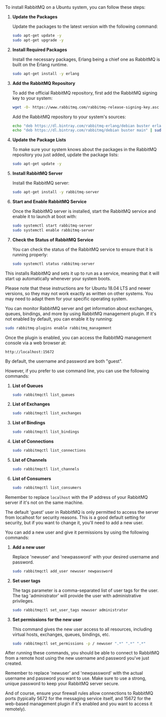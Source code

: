 To install RabbitMQ on a Ubuntu system, you can follow these steps:

1. **Update the Packages**

    Update the packages to the latest version with the following command:

    ```bash
    sudo apt-get update -y
    sudo apt-get upgrade -y
    ```

2. **Install Required Packages**

    Install the necessary packages, Erlang being a chief one as RabbitMQ is built on the Erlang runtime. 

    ```bash
    sudo apt-get install -y erlang
    ```

3. **Add the RabbitMQ Repository**

    To add the official RabbitMQ repository, first add the RabbitMQ signing key to your system:

    ```bash
    wget -O- https://www.rabbitmq.com/rabbitmq-release-signing-key.asc | sudo apt-key add -
    ```

    Add the RabbitMQ repository to your system's sources:

    ```bash
    echo "deb https://dl.bintray.com/rabbitmq-erlang/debian buster erlang" | sudo tee /etc/apt/sources.list.d/bintray.erlang.list
    echo "deb https://dl.bintray.com/rabbitmq/debian buster main" | sudo tee /etc/apt/sources.list.d/bintray.rabbitmq.list
    ```

4. **Update the Package Lists**

    To make sure your system knows about the packages in the RabbitMQ repository you just added, update the package lists:

    ```bash
    sudo apt-get update -y
    ```

5. **Install RabbitMQ Server**

    Install the RabbitMQ server:

    ```bash
    sudo apt-get install -y rabbitmq-server
    ```

6. **Start and Enable RabbitMQ Service**

    Once the RabbitMQ server is installed, start the RabbitMQ service and enable it to launch at boot with:

    ```bash
    sudo systemctl start rabbitmq-server
    sudo systemctl enable rabbitmq-server
    ```

7. **Check the Status of RabbitMQ Service**

    You can check the status of the RabbitMQ service to ensure that it is running properly:

    ```bash
    sudo systemctl status rabbitmq-server
    ```

This installs RabbitMQ and sets it up to run as a service, meaning that it will start up automatically whenever your system boots.

Please note that these instructions are for Ubuntu 18.04 LTS and newer versions, so they may not work exactly as written on other systems. You may need to adapt them for your specific operating system.

You can monitor RabbitMQ server and get information about exchanges, queues, bindings, and more by using RabbitMQ management plugin. If it's not enabled by default, you can enable it by running:

```bash
sudo rabbitmq-plugins enable rabbitmq_management
```

Once the plugin is enabled, you can access the RabbitMQ management console via a web browser at:

```http
http://localhost:15672
```

By default, the username and password are both "guest".

However, if you prefer to use command line, you can use the following commands:

1. **List of Queues**

    ```bash
    sudo rabbitmqctl list_queues
    ```

2. **List of Exchanges**

    ```bash
    sudo rabbitmqctl list_exchanges
    ```

3. **List of Bindings**

    ```bash
    sudo rabbitmqctl list_bindings
    ```

4. **List of Connections**

    ```bash
    sudo rabbitmqctl list_connections
    ```

5. **List of Channels**

    ```bash
    sudo rabbitmqctl list_channels
    ```

6. **List of Consumers**

    ```bash
    sudo rabbitmqctl list_consumers
    ```

Remember to replace `localhost` with the IP address of your RabbitMQ server if it's not on the same machine.

The default 'guest' user in RabbitMQ is only permitted to access the server from localhost for security reasons. 
This is a good default setting for security, but if you want to change it, you'll need to add a new user.

You can add a new user and give it permissions by using the following commands:

1. **Add a new user**

   Replace 'newuser' and 'newpassword' with your desired username and password.

    ```bash
    sudo rabbitmqctl add_user newuser newpassword
    ```

2. **Set user tags**

    The tags parameter is a comma-separated list of user tags for the user. The tag 'administrator' will provide the user with administrative privileges.

    ```bash
    sudo rabbitmqctl set_user_tags newuser administrator
    ```

3. **Set permissions for the new user**

    This command gives the new user access to all resources, including virtual hosts, exchanges, queues, bindings, etc.

    ```bash
    sudo rabbitmqctl set_permissions -p / newuser ".*" ".*" ".*"
    ```

After running these commands, you should be able to connect to RabbitMQ from a remote host using the new username and password you've just created. 

Remember to replace 'newuser' and 'newpassword' with the actual username and password you want to use. Make sure to use a strong, unique password to keep your RabbitMQ server secure.

And of course, ensure your firewall rules allow connections to RabbitMQ ports (typically 5672 for the messaging service itself, and 15672 for the web-based management plugin if it's enabled and you want to access it remotely).
